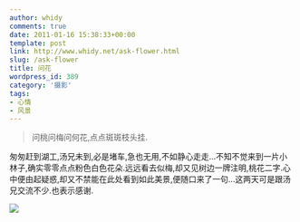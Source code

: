 ```yaml
---
author: whidy
comments: true
date: 2011-01-16 15:38:33+00:00
template: post
link: http://www.whidy.net/ask-flower.html
slug: /ask-flower
title: 问花
wordpress_id: 389
category: '摄影'
tags:
- 心情
- 风景
---
```


<blockquote>问桃问梅问何花,点点斑斑枝头挂.</blockquote>


匆匆赶到湖工,汤兄未到,必是堵车,急也无用,不如静心走走...不知不觉来到一片小林子,确实零零点点粉色白色花朵.远远看去似梅,却又见树边一牌注明,桃花二字.心中便由起疑惑,却又不禁能在此处看到如此美景,便随口来了一句...这两天可是跟汤兄交流不少.也表示感谢.

![](https://www.whidy.net/wp-content/uploads/2011/01/ask_flower-500x331.jpg)
